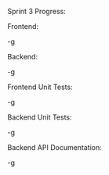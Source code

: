 Sprint 3 Progress:

Frontend:

  -g

Backend:

  -g

Frontend Unit Tests:

  -g

Backend Unit Tests:

  -g
  
Backend API Documentation:

  -g
